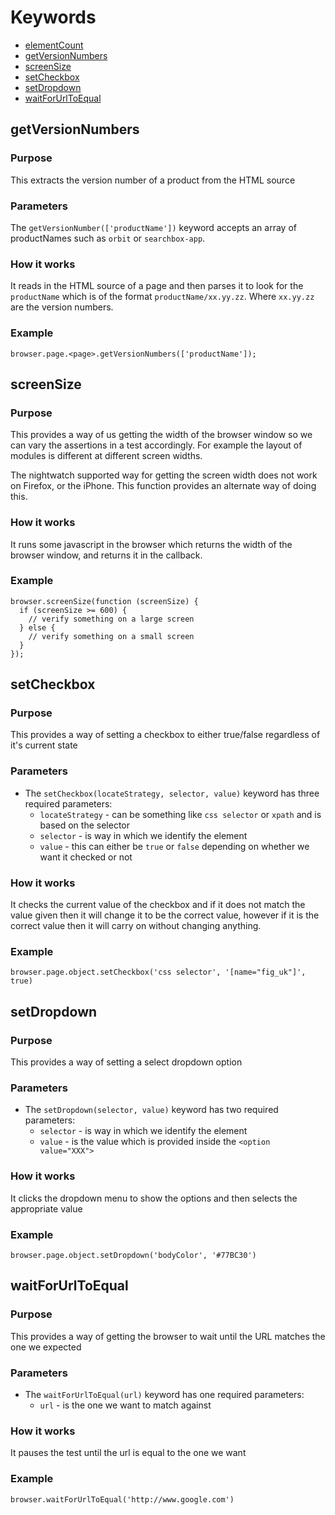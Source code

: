 # Keywords 

* [elementCount](#elementcount)
* [getVersionNumbers](#getversionnumbers)
* [screenSize](#screensize)
* [setCheckbox](#setcheckbox)
* [setDropdown](#setdropdown)
* [waitForUrlToEqual](#waitforurltoequal)

## getVersionNumbers

### Purpose

This extracts the version number of a product from the HTML source

### Parameters

The ```getVersionNumber(['productName'])``` keyword accepts an array of productNames such as ```orbit``` or ```searchbox-app```.

### How it works

It reads in the HTML source of a page and then parses it to look for the ```productName``` which is of the format ```productName/xx.yy.zz```. Where ```xx.yy.zz``` are the version numbers.

### Example

```
browser.page.<page>.getVersionNumbers(['productName']);
```

## screenSize

### Purpose

This provides a way of us getting the width of the browser window so we can vary the assertions in a test accordingly. For example the layout of modules is different at different screen widths.

The nightwatch supported way for getting the screen width does not work on Firefox, or the iPhone. This function provides an alternate way of doing this.

### How it works

It runs some javascript in the browser which returns the width of the browser window, and returns it in the callback.

### Example

```
browser.screenSize(function (screenSize) {
  if (screenSize >= 600) {
    // verify something on a large screen 
  } else {
    // verify something on a small screen 
  }
});
```

## setCheckbox

### Purpose

This provides a way of setting a checkbox to either true/false regardless of it's current state

### Parameters

* The ```setCheckbox(locateStrategy, selector, value)``` keyword has three required parameters:
  * ```locateStrategy``` - can be something like ```css selector``` or ```xpath``` and is based on the selector
  * ```selector``` - is way in which we identify the element 
  * ```value``` - this can either be ```true``` or ```false``` depending on whether we want it checked or not

### How it works

It checks the current value of the checkbox and if it does not match the value given then it will change it to be the correct value, however if it is the correct value then it will carry on without changing anything.

### Example

```
browser.page.object.setCheckbox('css selector', '[name="fig_uk"]', true)
```

## setDropdown

### Purpose

This provides a way of setting a select dropdown option

### Parameters

* The ```setDropdown(selector, value)``` keyword has two required parameters:
  * ```selector``` - is way in which we identify the element 
  * ```value``` - is the value which is provided inside the ```<option value="XXX">```

### How it works

It clicks the dropdown menu to show the options and then selects the appropriate value

### Example

```
browser.page.object.setDropdown('bodyColor', '#77BC30')
```

## waitForUrlToEqual

### Purpose

This provides a way of getting the browser to wait until the URL matches the one we expected

### Parameters

* The ```waitForUrlToEqual(url)``` keyword has one required parameters:
  * ```url``` - is the one we want to match against

### How it works

It pauses the test until the url is equal to the one we want

### Example

```
browser.waitForUrlToEqual('http://www.google.com')
```